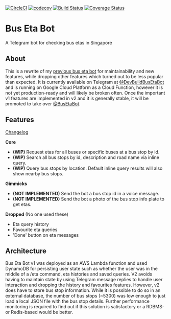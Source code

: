 [![CircleCI](https://circleci.com/gh/yi-jiayu/bus-eta-bot.svg?style=shield)](https://circleci.com/gh/yi-jiayu/bus-eta-bot)
[![codecov](https://codecov.io/gh/yi-jiayu/bus-eta-bot/branch/master/graph/badge.svg)](https://codecov.io/gh/yi-jiayu/bus-eta-bot)
[![Build Status](https://semaphoreci.com/api/v1/jiayu/bus-eta-bot/branches/master/shields_badge.svg)](https://semaphoreci.com/jiayu/bus-eta-bot)
[![Coverage Status](https://coveralls.io/repos/github/yi-jiayu/bus-eta-bot/badge.svg?branch=master)](https://coveralls.io/github/yi-jiayu/bus-eta-bot?branch=master)

# Bus Eta Bot
A Telegram bot for checking bus etas in Singapore

## About
This is a rewrite of my [previous bus eta bot](https://github.com/yi-jiayu/bus-eta-bot-sg) for maintainability and new features, while dropping other features which turned out to be less popular than expected. It is currently available on Telegram at [@DevBuildBusEtaBot](https://t.me/DevBuildBusEtaBot) and is running on Google Cloud Platform as a Cloud Function, however it is not yet production-ready and will likely be broken often. Once the important v1 features are implemented in v2 and it is generally stable, it will be promoted to take over [@BusEtaBot](https://t.me/BusEtaBot).

## Features

[Changelog](CHANGELOG.md)

**Core**
- **(WIP)** Request etas for all buses or specific buses at a bus stop by id.
- **(WIP)** Search all bus stops by id, description and road name via inline query.
- **(WIP)** Query bus stops by location. Default inline query results will also show nearby bus stops.

**Gimmicks**
- **(NOT IMPLEMENTED)** Send the bot a bus stop id in a voice message.
- **(NOT IMPLEMENTED)** Send the bot a photo of the bus stop info plate to get etas.

**Dropped** (No one used these)
- Eta query history
- Favourite eta queries
- 'Done' button on eta messages

## Architecture
Bus Eta Bot v1 was deployed as an AWS Lambda function and used DynamoDB for persisting user state such as whether the user was in the middle of a /eta command, eta histories and saved queries. V2 avoids having to maintain state by using Telegram message replies to handle user interaction and dropping the history and favourites features. However, v2 does have to store bus stop information. While it is possible to do so in an external database, the number of bus stops (~5300) was low enough to just load a local JSON file with the bus stop details. Further performance monitoring is required to find out if this solution is satisfactory or a RDBMS- or Redis-based would be better.
